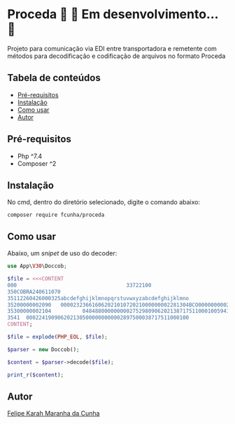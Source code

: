 # Proceda  🚧 🚀 Em desenvolvimento...  🚧
Projeto para comunicação via EDI entre transportadora e remetente com métodos para decodificação e codificação de arquivos no formato Proceda

## Tabela de conteúdos
<!--ts-->
* [Pré-requisitos](#pré-requisitos)
* [Instalação](#instalação)
* [Como usar](#como-usar)
* [Autor](#autor)
<!--te-->

## Pré-requisitos

* Php ^7.4
* Composer ^2

## Instalação

No cmd, dentro do diretório selecionado, digite o comando abaixo:

```shell
composer require fcunha/proceda
```

## Como usar

Abaixo, um *snipet* de uso do decoder:

```PHP
use App\V30\Doccob;

$file = <<<CONTENT
000                                   33722100                           2406211107COB240611070                                                                           
350COBRA240611070                                                                                                                                                         
35112260426000325abcdefghijklmnopqrstuvwxyzabcdefghijklmno                                                                                                                 
35200000002090   00002323661606202101072021000000002281304BCO00000000027375700000000000000000000000000000000000000Banco Itau Steel                   00000000000000000I   
35300000002104          0484880000000002752980906202138717511000100594134720001198201275000014833210682012750000148570040000484881903918263                                                                           
3541  0002241909062021305000000000002897500038717511000100                                                                                                                
CONTENT;

$file = explode(PHP_EOL, $file);

$parser = new Doccob();

$content = $parser->decode($file);

print_r($content);
```

## Autor

[Felipe Karah Maranha da Cunha](https://www.linkedin.com/in/felipe-karah-maranha-da-cunha-14529b19b)
